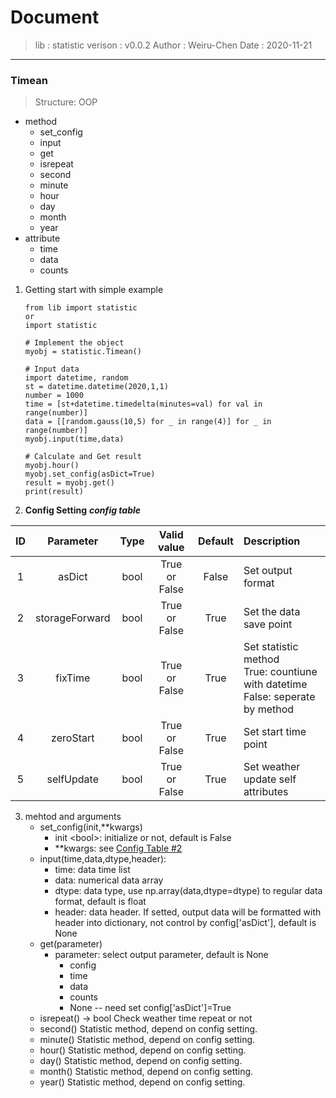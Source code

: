 # Document
>lib :      statistic
>verison :  v0.0.2
>Author :   Weiru-Chen
>Date :     2020-11-21

---
### Timean
>Structure: OOP

* method
    * set_config
    * input
    * get
    * isrepeat
    * second
    * minute
    * hour
    * day
    * month
    * year
* attribute
    * time
    * data
    * counts

1. Getting start with simple example
    ```
    from lib import statistic
    or 
    import statistic

    # Implement the object
    myobj = statistic.Timean()

    # Input data
    import datetime, random
    st = datetime.datetime(2020,1,1)
    number = 1000
    time = [st+datetime.timedelta(minutes=val) for val in range(number)]
    data = [[random.gauss(10,5) for _ in range(4)] for _ in range(number)]
    myobj.input(time,data)

    # Calculate and Get result
    myobj.hour()
    myobj.set_config(asDict=True)
    result = myobj.get()
    print(result)
    ```
2. **Config Setting** 
    ___config table___
    <div id="configTable"></div>
|ID     |Parameter      |Type       |Valid value        |Default        |Description                    |
|:-----:|:-------------:|:---------:|:-----------------:|:-------------:|:------------------------------|
|1      |asDict         |bool       |True or False      |False          |Set output format              |
|2      |storageForward |bool       |True or False      |True           |Set the data save point        |
|3      |fixTime        |bool       |True or False      |True           |Set statistic method<br>True: countiune with datetime<br>False: seperate by method|
|4      |zeroStart      |bool       |True or False      |True           |Set start time point           |
|5      |selfUpdate     |bool       |True or False      |True           |Set weather update self attributes |

3. mehtod and arguments
    * set_config(init,**kwargs)
        + init \<bool>: initialize or not, default is False
        + **kwargs: see [Config Table #2]()
    * input(time,data,dtype,header):
        + time: data time list
        + data: numerical data array
        + dtype: data type, use np.array(data,dtype=dtype) to regular data format, default is float
        + header: data header. If setted, output data will be formatted with header into dictionary, not control by config['asDict'], default is None
    * get(parameter)
        + parameter: select output parameter, default is None
            - config
            - time
            - data
            - counts
            - None  -- need set config['asDict']=True
    * isrepeat() -> bool
        Check weather time repeat or not
    * second()
        Statistic method, depend on config setting.
    * minute()
        Statistic method, depend on config setting.
    * hour()
        Statistic method, depend on config setting.
    * day()
        Statistic method, depend on config setting.
    * month()
        Statistic method, depend on config setting.
    * year()
        Statistic method, depend on config setting.
